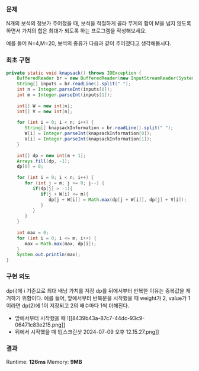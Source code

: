 ### 문제
N개의 보석의 정보가 주어졌을 때, 보석을 적절하게 골라 무게의 합이 M을 넘지 않도록 하면서 가치의 합은 최대가 되도록 하는 프로그램을 작성해보세요.

예를 들어 N=4,M=20, 보석의 종류가 다음과 같이 주어졌다고 생각해봅시다.

### 최초 구현
```java
private static void knapsack() throws IOException {  
    BufferedReader br = new BufferedReader(new InputStreamReader(System.in));  
    String[] inputs = br.readLine().split(" ");  
    int n = Integer.parseInt(inputs[0]);  
    int m = Integer.parseInt(inputs[1]);  
  
    int[] W = new int[n];  
    int[] V = new int[n];  
  
    for (int i = 0; i < n; i++) {  
       String[] knapsackInformation = br.readLine().split(" ");  
       W[i] = Integer.parseInt(knapsackInformation[0]);  
       V[i] = Integer.parseInt(knapsackInformation[1]);  
    }  
  
    int[] dp = new int[m + 1];  
    Arrays.fill(dp, -1);  
    dp[0] = 0;  
  
    for (int i = 0; i < n; i++) {  
       for (int j = m; j >= 0; j--) {  
          if(dp[j] > -1){  
             if(j + W[i] <= m){  
                dp[j + W[i]] = Math.max(dp[j + W[i]], dp[j] + V[i]);  
             }  
          }  
       }  
    }  
  
    int max = 0;  
    for (int i = 0; i <= m; i++) {  
       max = Math.max(max, dp[i]);  
    }  
    System.out.println(max);  
}
```
### 구현 의도 
dp(i)에 i 기준으로 최대 배낭 가치를 저장
dp를 뒤에서부터 반복한 이유는 중복값을 제거하기 위함이다. 예를 들어, 앞에서부터 반복문을 시작했을 때 weight가 2, value가 1이라면 dp(2)에 1이 저장되고 2의 배수마다 1씩 더해진다.

- 앞에서부터 시작했을 때
![[8439b43a-87c7-44dc-93c9-06471c83e215.png]]
- 뒤에서 시작했을 때
![[스크린샷 2024-07-09 오후 12.15.27.png]]

### 결과
Runtime: **126ms**
Memory: **9MB**